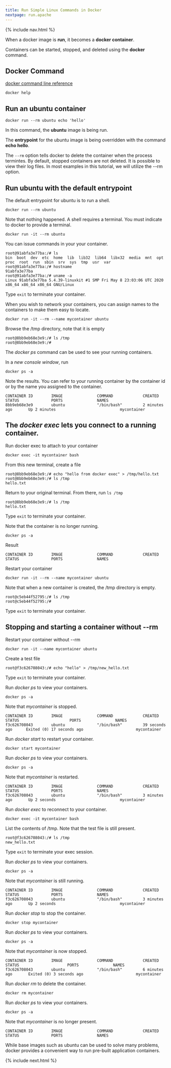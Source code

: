 ```yaml
---
title: Run Simple Linux Commands in Docker
nextpage: run.apache
---
```


{% include nav.html %}

When a docker image is **run**, it becomes a **docker container**.  

Containers can be started, stopped, and deleted using the **docker** command.

## Docker Command
[docker command line reference](https://docs.docker.com/engine/reference/commandline/docker/)

```
docker help
```

## Run an ubuntu container

```
docker run --rm ubuntu echo 'hello'
```

In this command, the **ubuntu** image is being run.  

The **entrypoint** for the ubuntu image is being overridden with the command **echo hello**.

The `--rm` option tells docker to delete the container when the process termintes.  By default, stopped containers are not deleted.  It is possible to view their log files.  In most examples in this tutorial, we will utilize the --rm option.

## Run ubuntu with the default entrypoint

The default entrypoint for ubuntu is to run a shell. 

```
docker run --rm ubuntu 
```

Note that nothing happened.  A shell requires a terminal.  You must indicate to docker to provide a terminal.

```
docker run -it --rm ubuntu 
```

You can issue commands in your your container.
```container
root@91abfa3e77ba:/# ls
bin  boot  dev  etc  home  lib  lib32  lib64  libx32  media  mnt  opt  proc  root  run  sbin  srv  sys  tmp  usr  var
root@91abfa3e77ba:/# hostname
91abfa3e77ba
root@91abfa3e77ba:/# uname -a
Linux 91abfa3e77ba 5.4.39-linuxkit #1 SMP Fri May 8 23:03:06 UTC 2020 x86_64 x86_64 x86_64 GNU/Linux
```

Type `exit` to terminate your container.

When you wish to network your containers, you can assign names to the containers to make them easy to locate.

```
docker run -it --rm --name mycontainer ubuntu 
```

Browse the /tmp directory, note that it is empty

```container
root@8bb9eb68e3e9:/# ls /tmp
root@8bb9eb68e3e9:/# 
```

The *docker ps* command can be used to see your running containers.

In a *new console window*, run 

```
docker ps -a
```

Note the results.  You can refer to your running container by the container id or by the name you assigned to the container.
```output
CONTAINER ID        IMAGE               COMMAND             CREATED             STATUS              PORTS               NAMES
8bb9eb68e3e9        ubuntu              "/bin/bash"         2 minutes ago       Up 2 minutes                            mycontainer
```

## The *docker exec* lets you connect to a running container.

Run docker exec to attach to your container
```
docker exec -it mycontainer bash
```

From this new terminal, create a file
```container
root@8bb9eb68e3e9:/# echo "hello from docker exec" > /tmp/hello.txt
root@8bb9eb68e3e9:/# ls /tmp
hello.txt
```

Return to your original terminal.  From there, run `ls /tmp`
```container
root@8bb9eb68e3e9:/# ls /tmp
hello.txt
```

Type `exit` to terminate your container.

Note that the container is no longer running.

```
docker ps -a
```

Result
```output
CONTAINER ID        IMAGE               COMMAND             CREATED             STATUS              PORTS               NAMES
```

Restart your container
```
docker run -it --rm --name mycontainer ubuntu 
```

Note that when a new container is created, the /tmp directory is empty.

```container
root@c5eb44f52795:/# ls /tmp
root@c5eb44f52795:/# 
```

Type `exit` to terminate your container.

## Stopping and starting a container without --rm

Restart your container without --rm
```
docker run -it --name mycontainer ubuntu 
```

Create a test file
```container
root@f3c626708043:/# echo "hello" > /tmp/new_hello.txt
```

Type `exit` to terminate your container.

Run *docker ps* to view your containers.  
```
docker ps -a
```

Note that *mycontainer* is stopped.

```output
CONTAINER ID        IMAGE               COMMAND             CREATED             STATUS                      PORTS               NAMES
f3c626708043        ubuntu              "/bin/bash"         39 seconds ago      Exited (0) 17 seconds ago                       mycontainer
```

Run *docker start* to restart your container.
```
docker start mycontainer
```

Run *docker ps* to view your containers.  
```
docker ps -a
```

Note that *mycontainer* is restarted.
```output
CONTAINER ID        IMAGE               COMMAND             CREATED             STATUS              PORTS               NAMES
f3c626708043        ubuntu              "/bin/bash"         3 minutes ago       Up 2 seconds                            mycontainer
```

Run *docker exec* to reconnect to your container.  
```
docker exec -it mycontainer bash
```


List the contents of /tmp.  Note that the test file is still present.

```container
root@f3c626708043:/# ls /tmp
new_hello.txt
```

Type `exit` to terminate your exec session.

Run *docker ps* to view your containers.  
```
docker ps -a
```

Note that *mycontainer* is still running.
```output
CONTAINER ID        IMAGE               COMMAND             CREATED             STATUS              PORTS               NAMES
f3c626708043        ubuntu              "/bin/bash"         3 minutes ago       Up 2 seconds                            mycontainer
```

Run *docker stop* to stop the container.
```
docker stop mycontainer
```

Run *docker ps* to view your containers.  
```
docker ps -a
```

Note that *mycontainer* is now stopped.
```output
CONTAINER ID        IMAGE               COMMAND             CREATED             STATUS                     PORTS               NAMES
f3c626708043        ubuntu              "/bin/bash"         6 minutes ago       Exited (0) 3 seconds ago                       mycontainer
```

Run *docker rm* to delete the container.
```
docker rm mycontainer
```

Run *docker ps* to view your containers.  
```
docker ps -a
```

Note that *mycontainer* is no longer present.
```output
CONTAINER ID        IMAGE               COMMAND             CREATED             STATUS              PORTS               NAMES
```

While base images such as ubuntu can be used to solve many problems, docker provides a convenient way to run pre-built application containers.

{% include next.html %}